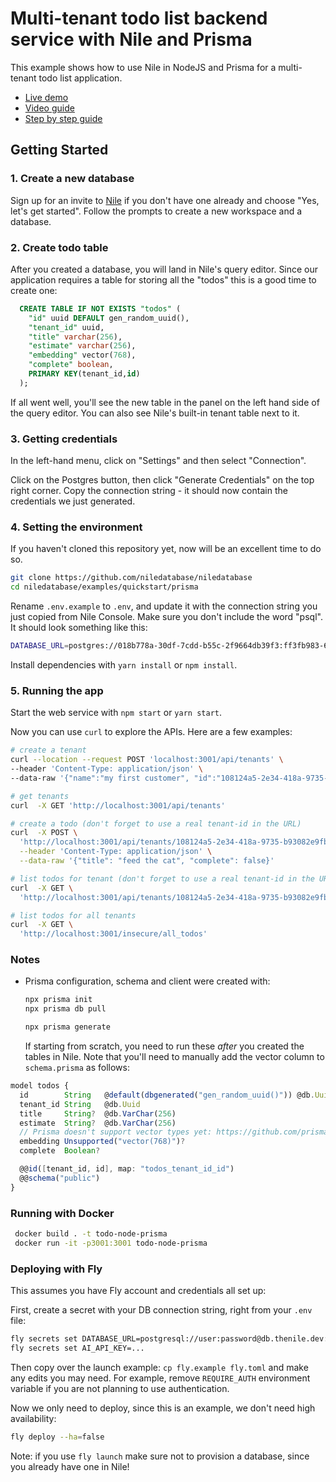 # Multi-tenant todo list backend service with Nile and Prisma

This example shows how to use Nile in NodeJS and Prisma for a multi-tenant todo list application.

- [Live demo](https://todo-prisma-ten.vercel.app)
- [Video guide](https://youtu.be/qsQSQoMpluk?feature=shared)
- [Step by step guide](https://www.thenile.dev/docs/getting-started/languages/prisma)

## Getting Started

### 1. Create a new database

Sign up for an invite to [Nile](https://thenile.dev) if you don't have one already and choose "Yes, let's get started". Follow the prompts to create a new workspace and a database.

### 2. Create todo table

After you created a database, you will land in Nile's query editor. Since our application requires a table for storing all the "todos" this is a good time to create one:

```sql
  CREATE TABLE IF NOT EXISTS "todos" (
    "id" uuid DEFAULT gen_random_uuid(),
    "tenant_id" uuid,
    "title" varchar(256),
    "estimate" varchar(256),
    "embedding" vector(768),
    "complete" boolean,
    PRIMARY KEY(tenant_id,id)
  );
```

If all went well, you'll see the new table in the panel on the left hand side of the query editor. You can also see Nile's built-in tenant table next to it.

### 3. Getting credentials

In the left-hand menu, click on "Settings" and then select "Connection".

Click on the Postgres button, then click "Generate Credentials" on the top right corner. Copy the connection string - it should now contain the credentials we just generated.

### 4. Setting the environment

If you haven't cloned this repository yet, now will be an excellent time to do so.

```bash
git clone https://github.com/niledatabase/niledatabase
cd niledatabase/examples/quickstart/prisma
```

Rename `.env.example` to `.env`, and update it with the connection string you just copied from Nile Console. Make sure you don't include the word "psql". It should look something like this:

```bash
DATABASE_URL=postgres://018b778a-30df-7cdd-b55c-2f9664db39f3:ff3fb983-683c-4616-bbbc-519d8ddbbce5@db.thenile.dev:5432/gwen_db
```

Install dependencies with `yarn install` or `npm install`.

### 5. Running the app

Start the web service with `npm start` or `yarn start`.

Now you can use `curl` to explore the APIs. Here are a few examples:

```bash
# create a tenant
curl --location --request POST 'localhost:3001/api/tenants' \
--header 'Content-Type: application/json' \
--data-raw '{"name":"my first customer", "id":"108124a5-2e34-418a-9735-b93082e9fbf2"}'

# get tenants
curl  -X GET 'http://localhost:3001/api/tenants'

# create a todo (don't forget to use a real tenant-id in the URL)
curl  -X POST \
  'http://localhost:3001/api/tenants/108124a5-2e34-418a-9735-b93082e9fbf2/todos' \
  --header 'Content-Type: application/json' \
  --data-raw '{"title": "feed the cat", "complete": false}'

# list todos for tenant (don't forget to use a real tenant-id in the URL)
curl  -X GET \
  'http://localhost:3001/api/tenants/108124a5-2e34-418a-9735-b93082e9fbf2/todos'

# list todos for all tenants
curl  -X GET \
  'http://localhost:3001/insecure/all_todos'
```

### Notes

- Prisma configuration, schema and client were created with:

  ```bash
  npx prisma init
  npx prisma db pull

  npx prisma generate
  ```

  If starting from scratch, you need to run these _after_ you created the tables in Nile.
  Note that you'll need to manually add the vector column to `schema.prisma` as follows:

```typescript
model todos {
  id        String   @default(dbgenerated("gen_random_uuid()")) @db.Uuid
  tenant_id String   @db.Uuid
  title     String?  @db.VarChar(256)
  estimate  String?  @db.VarChar(256)
  // Prisma doesn't support vector types yet: https://github.com/prisma/prisma/issues/18442
  embedding Unsupported("vector(768)")? 
  complete  Boolean?

  @@id([tenant_id, id], map: "todos_tenant_id_id")
  @@schema("public")
}
```

### Running with Docker

```bash
 docker build . -t todo-node-prisma
 docker run -it -p3001:3001 todo-node-prisma
```

### Deploying with Fly

This assumes you have Fly account and credentials all set up:

First, create a secret with your DB connection string, right from your `.env` file:

```bash
fly secrets set DATABASE_URL=postgresql://user:password@db.thenile.dev:5432/mydb
fly secrets set AI_API_KEY=...
```

Then copy over the launch example: `cp fly.example fly.toml` and make any edits you may need.
For example, remove `REQUIRE_AUTH` environment variable if you are not planning to use authentication.

Now we only need to deploy, since this is an example, we don't need high availability:

```bash
fly deploy --ha=false
```

Note: if you use `fly launch` make sure not to provision a database, since you already have one in Nile!
